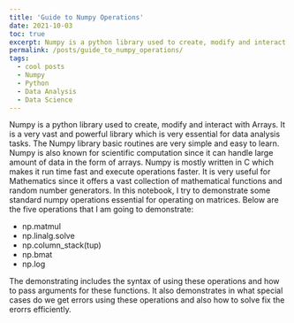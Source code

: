 ```yaml
---
title: 'Guide to Numpy Operations'
date: 2021-10-03
toc: true
excerpt: Numpy is a python library used to create, modify and interact with Arrays. It is a very vast and powerful library which is very essential for data analysis tasks. 
permalink: /posts/guide_to_numpy_operations/
tags:
  - cool posts
  - Numpy
  - Python
  - Data Analysis
  - Data Science
---
```


Numpy is a python library used to create, modify and interact with Arrays. It is a very vast and powerful library which is very essential for data analysis tasks. The Numpy library basic routines are very simple and easy to learn. Numpy is also known for scientific computation since it can handle large amount of data in the form of arrays. Numpy is mostly written in C which makes it run time fast and execute operations faster. It is very useful for Mathematics since it offers a vast collection of mathematical functions and random number generators. In this notebook, I try to demonstrate some standard numpy operations essential for operating on matrices. Below are the five operations that I am going to demonstrate:

- np.matmul
- np.linalg.solve
- np.column_stack(tup)
- np.bmat
- np.log

The demonstrating includes the syntax of using these operations and how to pass arguments for these functions. It also demonstrates in what special cases do we get errors using these operations and also how to solve fix the erorrs efficiently.

<style type="text/css">
  /* Set width to 600px, and center box */
.gist {
  margin-left: auto;
  margin-right: auto;
  width: 750px !important;
}

/* Limit height and width of script box, and enable scrollbars */
.gist-data {
    height:475px;
    overflow-y: visible;
    width: 750px;
    overflow-x: visible;
}
</style>  
<script src="https://gist.github.com/sandeshkatakam/fafdc5bd3a83559f8b8cf5629e1dd7c0.js"></script>
